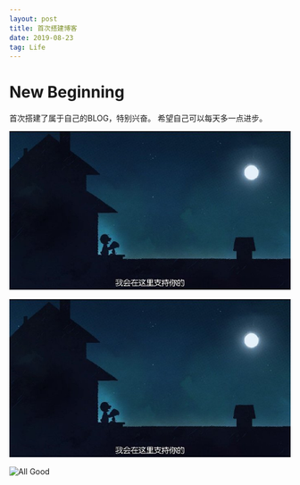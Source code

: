 ```yaml
---
layout: post
title: 首次搭建博客
date: 2019-08-23
tag: Life
---
```


# New Beginning

首次搭建了属于自己的BLOG，特别兴奋。
希望自己可以每天多一点进步。

![一切都会好起来的](https://github.com/Git-Y/git-y.github.io/blob/master/images/post/20190823.jpg)

![一切都会好起来的](https://github.com/Git-Y/git-y.github.io/blob/master/images/post/20190823.jpg)

![All Good](F:\Git\git-y\git-y.github.io\images\post\20190823.jpg)



